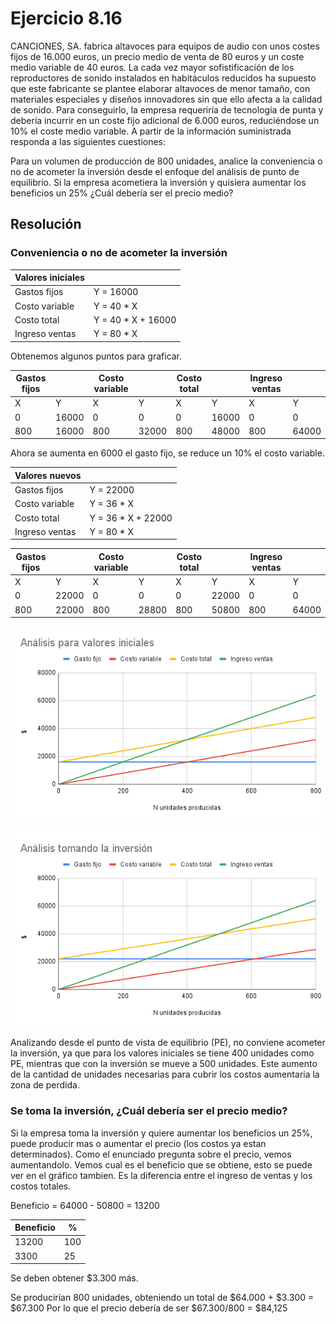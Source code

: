 # Ejercicio 8.16

CANCIONES, SA. fabrica altavoces para equipos de audio con unos costes fijos de 16.000 euros,
un precio medio de venta de 80 euros y un coste medio variable de 40 euros.
La cada vez mayor sofistificación de los reproductores de sonido instalados en habitáculos reducidos
ha supuesto que este fabricante se plantee elaborar altavoces de menor tamaño,
con materiales especiales y diseños innovadores sin que ello afecta a la calidad de sonido.
Para conseguirlo, la empresa requeriría de tecnología de punta y debería incurrir en un coste fijo adicional de 6.000 euros,
reduciéndose un 10% el coste medio variable. 
A partir de la información suministrada responda a las siguientes cuestiones:

Para un volumen de producción de 800 unidades, analice la conveniencia o no de acometer
la inversión desde el enfoque del análisis de punto de equilibrio.
Si la empresa acometiera la inversión y quisiera aumentar los beneficios un 25%
¿Cuál debería ser el precio medio?


## Resolución
### Conveniencia o no de acometer la inversión

| Valores iniciales |                    |
|-------------------|--------------------|
| Gastos fijos      | Y = 16000          |
| Costo variable    | Y = 40 * X         |
| Costo total       | Y = 40 * X + 16000 |
| Ingreso ventas    | Y = 80 * X         |

Obtenemos algunos puntos para graficar.

| Gastos fijos |       | Costo variable |       | Costo total |       | Ingreso ventas |       |
|--------------|-------|----------------|-------|-------------|-------|----------------|-------|
| X            | Y     | X              | Y     | X           | Y     | X              | Y     |
|            0 | 16000 |              0 |     0 |           0 | 16000 |              0 |     0 |
|          800 | 16000 |            800 | 32000 |         800 | 48000 |            800 | 64000 |

Ahora se aumenta en 6000 el gasto fijo, se reduce un 10% el costo variable.

| Valores nuevos |                    |
|----------------|--------------------|
| Gastos fijos   | Y = 22000          |
| Costo variable | Y = 36 * X         |
| Costo total    | Y = 36 * X + 22000 |
| Ingreso ventas | Y = 80 * X         |

| Gastos fijos |       | Costo variable |       | Costo total |       | Ingreso ventas |       |
|--------------|-------|----------------|-------|-------------|-------|----------------|-------|
| X            | Y     | X              | Y     | X           | Y     | X              | Y     |
|            0 | 22000 |              0 |     0 |           0 | 22000 |              0 |     0 |
|          800 | 22000 |            800 | 28800 |         800 | 50800 |            800 | 64000 |

![Analisis inicial](Ej8-17-AnalisisValoresIniciales.png)

![Analisis inversion](Ej8-17-AnalisisInversion.png)

Analizando desde el punto de vista de equilibrio (PE), no conviene acometer la inversión, ya que para los valores iniciales se tiene 400 unidades como PE, mientras que con la
inversión se mueve a 500 unidades.
Este aumento de la cantidad de unidades necesarias para cubrir los costos aumentaria la zona de perdida.

### Se toma la inversión, ¿Cuál debería ser el precio medio?

Si la empresa toma la inversión y quiere aumentar los beneficios un 25%, puede producir mas o aumentar el precio (los costos ya estan determinados). Como el enunciado pregunta sobre el precio, vemos aumentandolo.
Vemos cual es el beneficio que se obtiene, esto se puede ver en el gráfico tambien. Es la diferencia entre el ingreso de ventas y los costos totales.

Beneficio = 64000 - 50800 = 13200

| Beneficio | %   |
|-----------|-----|
|     13200 | 100 |
|      3300 |  25 |

Se deben obtener $3.300 más.

Se producirían 800 unidades, obteniendo un total de $64.000 + $3.300 = $67.300 
Por lo que el precio debería de ser $67.300/800 = $84,125



